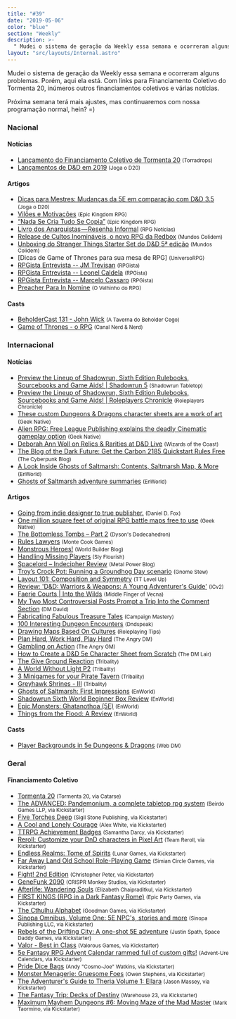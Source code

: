 ```yaml
---
title: "#39"
date: "2019-05-06"
color: "blue"
section: "Weekly"
description: >-
  " Mudei o sistema de geração da Weekly essa semana e ocorreram alguns problemas. Porém, aqui ela está. Com links para Financiamento Coletivo do Tormenta 20, inúmeros outros financiamentos coletivos e várias notícias."
layout: "src/layouts/Internal.astro"
---
```


Mudei o sistema de geração da Weekly essa semana e ocorreram alguns problemas. Porém, aqui ela está. Com links para Financiamento Coletivo do Tormenta 20, inúmeros outros financiamentos coletivos e várias notícias.

Próxima semana terá mais ajustes, mas continuaremos com nossa programação normal, hein? =)

### Nacional

#### Notícias

- [Lançamento do Financiamento Coletivo de Tormenta 20] <small>(Torradrops)</small>
- [Lançamentos de D&D em 2019] <small>(Joga o D20)</small>

#### Artigos

- [Dicas para Mestres: Mudanças da 5E em comparação com D&D 3.5] <small>(Joga o D20)</small>
- [Vilões e Motivações] <small>(Epic Kingdom RPG)</small>
- [“Nada Se Cria Tudo Se Copia”] <small>(Epic Kingdom RPG)</small>
- [Livro dos Anarquistas — Resenha Informal] <small>(RPG Notícias)</small>
- [Release de Cultos Inomináveis, o novo RPG da Redbox] <small>(Mundos Colidem)</small>
- [Unboxing do Stranger Things Starter Set do D&D 5ª edição] <small>(Mundos Colidem)</small>
- [Dicas de Game of Thrones para sua mesa de RPG] <small>(UniversoRPG)</small>
- [RPGista Entrevista -- JM Trevisan] <small>(RPGista)</small>
- [RPGista Entrevista -- Leonel Caldela] <small>(RPGista)</small>
- [RPGista Entrevista -- Marcelo Cassaro] <small>(RPGista)</small>
- [Preacher Para In Nomine] <small>(O Velhinho do RPG)</small>

#### Casts

- [BeholderCast 131 - John Wick] <small>(A Taverna do Beholder Cego)</small>
- [Game of Thrones - o RPG] <small>(Canal Nerd & Nerd)</small>

### Internacional

#### Notícias

- [Preview the Lineup of Shadowrun, Sixth Edition Rulebooks, Sourcebooks and Game Aids! | Shadowrun 5] <small>(Shadowrun Tabletop)</small>
- [Preview the Lineup of Shadowrun, Sixth Edition Rulebooks, Sourcebooks and Game Aids! | Roleplayers Chronicle] <small>(Roleplayers Chronicle)</small>
- [These custom Dungeons & Dragons character sheets are a work of art] <small>(Geek Native)</small>
- [Alien RPG: Free League Publishing explains the deadly Cinematic gameplay option] <small>(Geek Native)</small>
- [Deborah Ann Woll on Relics & Rarities at D&D Live] <small>(Wizards of the Coast)</small>
- [The Blog of the Dark Future: Get the Carbon 2185 Quickstart Rules Free] <small>(The Cyberpunk Blog)</small>
- [A Look Inside Ghosts of Saltmarsh: Contents, Saltmarsh Map, & More] <small>(EnWorld)</small>
- [Ghosts of Saltmarsh adventure summaries] <small>(EnWorld)</small>

#### Artigos

- [Going from indie designer to true publisher.] <small>(Daniel D. Fox)</small>
- [One million square feet of original RPG battle maps free to use] <small>(Geek Native)</small>
- [The Bottomless Tombs – Part 2] <small>(Dyson's Dodecahedron)</small>
- [Rules Lawyers] <small>(Monte Cook Games)</small>
- [Monstrous Heroes!] <small>(World Builder Blog)</small>
- [Handling Missing Players] <small>(Sly Flourish)</small>
- [Spacelord – Indecipher Review] <small>(Metal Power Blog)</small>
- [Troy’s Crock Pot: Running a Groundhog Day scenario] <small>(Gnome Stew)</small>
- [Layout 101: Composition and Symmetry] <small>(TT Level Up)</small>
- [Review: 'D&D: Warriors & Weapons: A Young Adventurer's Guide'] <small>(ICv2)</small>
- [Faerie Courts | Into the Wilds] <small>(Middle Finger of Vecna)</small>
- [My Two Most Controversial Posts Prompt a Trip Into the Comment Section] <small>(DM David)</small>
- [Fabricating Fabulous Treasure Tales] <small>(Campaign Mastery)</small>
- [100 Interesting Dungeon Encounters] <small>(Dndspeak)</small>
- [Drawing Maps Based On Cultures] <small>(Roleplaying Tips)</small>
- [Plan Hard, Work Hard, Play Hard] <small>(The Angry DM)</small>
- [Gambling on Action] <small>(The Angry GM)</small>
- [How to Create a D&D 5e Character Sheet from Scratch] <small>(The DM Lair)</small>
- [The Give Ground Reaction] <small>(Tribality)</small>
- [A World Without Light P2] <small>(Tribality)</small>
- [3 Minigames for your Pirate Tavern] <small>(Tribality)</small>
- [Greyhawk Shrines - III] <small>(Tribality)</small>
- [Ghosts of Saltmarsh: First Impressions] <small>(EnWorld)</small>
- [Shadowrun Sixth World Beginner Box Review] <small>(EnWorld)</small>
- [Epic Monsters: Ghatanothoa (5E)] <small>(EnWorld)</small>
- [Things from the Flood: A Review] <small>(EnWorld)</small>

#### Casts

- [Player Backgrounds in 5e Dungeons & Dragons] <small>(Web DM)</small>

### Geral

#### Financiamento Coletivo

- [Tormenta 20] <small>(Tormenta 20, via Catarse)</small>
- [The ADVANCED: Pandemonium, a complete tabletop rpg system] <small>(Beirdo Games LLP, via Kickstarter)</small>
- [Five Torches Deep] <small>(Sigil Stone Publishing, via Kickstarter)</small>
- [A Cool and Lonely Courage] <small>(Alex White, via Kickstarter)</small>
- [TTRPG Achievement Badges] <small>(Samantha Darcy, via Kickstarter)</small>
- [Reroll: Customize your DnD characters in Pixel Art] <small>(Team Reroll, via Kickstarter)</small>
- [Endless Realms: Tome of Spirits] <small>(Lunar Games, via Kickstarter)</small>
- [Far Away Land Old School Role-Playing Game] <small>(Simian Circle Games, via Kickstarter)</small>
- [Fight! 2nd Edition] <small>(Christopher Peter, via Kickstarter)</small>
- [GeneFunk 2090] <small>(CRISPR Monkey Studios, via Kickstarter)</small>
- [Afterlife: Wandering Souls] <small>(Elizabeth Chaipraditkul, via Kickstarter)</small>
- [FIRST KINGS (RPG in a Dark Fantasy Rome)] <small>(Epic Party Games, via Kickstarter)</small>
- [The Cthulhu Alphabet] <small>(Goodman Games, via Kickstarter)</small>
- [Sinopa Omnibus, Volume One: 5E NPC's, stories and more] <small>(Sinopa Publishing LLC, via Kickstarter)</small>
- [Rebels of the Drifting City: A one-shot 5E adventure] <small>(Justin Spath, Space Daddy Games, via Kickstarter)</small>
- [Valor - Best in Class] <small>(Valorous Games, via Kickstarter)</small>
- [5e Fantasy RPG Advent Calendar rammed full of custom gifts!] <small>(Advent-Ure Calendars, via Kickstarter)</small>
- [Pride Dice Bags] <small>(Andy "Cosmo-Joe" Watkins, via Kickstarter)</small>
- [Monster Menagerie: Gruesome Foes] <small>(Owen Stephens, via Kickstarter)</small>
- [The Adventurer's Guide to Theria Volume 1: Ellara] <small>(Jason Massey, via Kickstarter)</small>
- [The Fantasy Trip: Decks of Destiny] <small>(Warehouse 23, via Kickstarter)</small>
- [Maximum Mayhem Dungeons #6: Moving Maze of the Mad Master] <small>(Mark Taormino, via Kickstarter)</small>

[going from indie designer to true publisher.]: https://medium.com/@ZweihanderRPG/going-from-indie-designer-to-true-publisher-b942c1ade41f
[the advanced: pandemonium, a complete tabletop rpg system]: https://www.kickstarter.com/projects/1986683383/the-advanced-pandemonium-a-tactical-tabletop-rpg/
[game of thrones: syrio forel para d&d 5e | epic kingdom rpg - dungeons & dragons]: https://epickingdom.wordpress.com/2019/05/12/game-of-thrones-syrio-forel-para-dd-5e/
[one million square feet of original rpg battle maps free to use]: https://www.geeknative.com/65631/one-million-square-feet-of-original-rpg-battle-maps-free-to-use/
[dicas para mestres: mudanças da 5e em comparação com d&d 3.5]: https://jogaod20.blogspot.com/2019/05/dnd3.5-para-dnd5e.html
[tormenta 20]: https://www.catarse.me/tormenta20
[player backgrounds in 5e dungeons & dragons]: https://www.youtube.com/watch?v=CAGfOrkf_Wo
[the blog of the dark future: get the carbon 2185 quickstart rules free]: https://thecyberpunkblog.blogspot.com/2019/05/get-carbon-2185-quickstart-rules-free.html
[the bottomless tombs – part 2]: https://dysonlogos.blog/2019/05/09/tombs2/
[rules lawyers]: https://www.montecookgames.com/rules-lawyers/
[vilões e motivações]: https://epickingdom.wordpress.com/2019/05/07/viloes-e-motivacoes/
[five torches deep]: https://www.kickstarter.com/projects/sigilstonepublishing/five-torches-deep
[lançamentos de d&d em 2019]: https://imgur.com/a/lCcocWV
[monstrous heroes!]: https://worldbuilderblog.me/2019/05/09/monstrous-heroes/
[livro dos anarquistas — resenha informal]: https://medium.com/rpgnoticias/livro-dos-anarquistas-resenha-informal-49871f35f90f
[lançamento: curtos e fantásticos – rpg news]: https://newsrpg.wordpress.com/2019/05/09/lancamento-curtos-e-fantasticos/
[handling missing players]: http://slyflourish.com/handling_missing_players.html
[preacher para in nomine]: https://ovelhinhodorpg.wordpress.com/2019/05/07/preacher-para-in-nomine/
[beholdercast 131 - john wick]: http://podcast.beholdercego.com/beholdercast-131-john-wick/
[a cool and lonely courage]: https://www.kickstarter.com/projects/lonely-courage/a-cool-and-lonely-courage
[ttrpg achievement badges]: https://www.kickstarter.com/projects/samanthadarcy/ttrpg-achievement-badges
[game of thrones - o rpg]: https://www.youtube.com/watch?v=IDNmZBpE7XY
[preview the lineup of shadowrun, sixth edition rulebooks, sourcebooks and game aids! | shadowrun 5]: http://www.shadowruntabletop.com/2019/05/preview-the-lineup-of-shadowrun-sixth-edition-rulebooks-sourcebooks-and-game-aids/
[spacelord – indecipher review]: https://metalpower.blog/2019/05/06/spacelord-indecipher-review/
[alien rpg: free league publishing explains the deadly cinematic gameplay option]: https://www.geeknative.com/65600/alien-rpg-free-league-publishing-explains-the-deadly-cinematic-gameplay-option/
[reroll: customize your dnd characters in pixel art]: https://www.kickstarter.com/projects/wearefictional/reroll-visual-character-sheet-app-for-5e-dnd
[“nada se cria tudo se copia”]: https://epickingdom.wordpress.com/2019/05/06/nada-se-cria-tudo-se-copia/
[troy’s crock pot: running a groundhog day scenario]: https://gnomestew.com/troys-crock-pot-running-a-groundhog-day-scenario/
[endless realms: tome of spirits]: https://www.kickstarter.com/projects/lunargames/endless-realms-tome-of-spirits
[far away land old school role-playing game]: https://www.kickstarter.com/projects/305572273/far-away-land-old-school-role-playing-game
[fight! 2nd edition]: https://www.kickstarter.com/projects/1142833459/fight-2nd-edition
[genefunk 2090]: https://www.kickstarter.com/projects/crisprmonkey/genefunk-2090
[afterlife: wandering souls]: https://www.kickstarter.com/projects/1568822309/afterlife-wandering-souls
[first kings (rpg in a dark fantasy rome)]: https://www.kickstarter.com/projects/epicpartygames/first-kings-rpg-in-a-dark-fantasy-rome
[reaper bones review: rogan, half-orc thief (*****) | michael j. tresca on patreon]: https://www.patreon.com/posts/reaper-bones-orc-24494259
[lançamento do financiamento coletivo de tormenta 20]: https://torradaelfica.com/blog/2019/05/08/torradrops-lancamento-do-financiamento-coletivo-de-tormenta-20/
[layout 101: composition and symmetry]: https://ttlevelup.com/composition-and-symmetry/
[these custom dungeons & dragons character sheets are a work of art]: https://www.geeknative.com/65607/these-custom-dungeons-dragons-character-sheets-are-a-work-of-art/
[review: 'd&d: warriors & weapons: a young adventurer's guide']: https://icv2.com/articles/reviews/view/43168/review-d-d-warriors-weapons-a-young-adventurers-guide-game-related-book
[gambling on action]: https://theangrygm.com/gambling-on-action/
[the cthulhu alphabet]: https://www.kickstarter.com/projects/1409961192/the-cthulhu-alphabet
[sinopa omnibus, volume one: 5e npc's, stories and more]: https://www.kickstarter.com/projects/sinopapublishingllc/sinopa-omnibus-volume-one-5e-npcs-stories-and-more
[valor - best in class]: https://www.kickstarter.com/projects/valorousgames/valor-best-in-class
[rebels of the drifting city: a one-shot 5e adventure]: https://www.kickstarter.com/projects/spacedaddygames/rebels-of-the-drifting-city-a-one-shot-5e-adventur
[5e fantasy rpg advent calendar rammed full of custom gifts!]: https://www.kickstarter.com/projects/869577741/5e-fantasy-rpg-advent-calendar-rammed-full-of-cust
[faerie courts | into the wilds]: https://mfov.magehandpress.com/2019/05/faerie-courts-into-wilds.html
[pride dice bags]: https://www.kickstarter.com/projects/497057119/pride-dice-bags
[my two most controversial posts prompt a trip into the comment section]: https://dmdavid.com/tag/my-two-most-controversial-posts-prompt-a-trip-into-the-comment-section/
[monster menagerie: gruesome foes]: https://www.kickstarter.com/projects/owenkcstephens/monster-menagerie-gruesome-foes
[the adventurer's guide to theria volume 1: ellara]: https://www.kickstarter.com/projects/dandrpodcast/the-adventurers-guide-to-theria-volume-1-ellara
[unboxing do stranger things starter set do d&d 5ª edição]: https://www.mundoscolidem.com.br/stranger-things-5ed/
[release de cultos inomináveis, o novo rpg da redbox]: https://www.mundoscolidem.com.br/cultos-inominaveis-redbox/
[en5ider #270 - villain spotlight: skanafel the devourer]: http://www.enworld.org/forum/content.php?6271-EN5ider-270-Villain-Spotlight-Skanafel-the-Devourer
[epic monsters: ghatanothoa (5e)]: http://www.enworld.org/forum/content.php?6270-Epic-Monsters-Ghatanothoa-(5E)
[the fantasy trip: decks of destiny]: https://www.kickstarter.com/projects/warehouse23/the-fantasy-trip-decks-of-destiny
[maximum mayhem dungeons #6: moving maze of the mad master]: https://www.kickstarter.com/projects/marktaormino/maximum-mayhem-dungeons-6-moving-maze-of-the-mad-m
[the give ground reaction]: https://www.tribality.com/2019/05/09/the-give-ground-reaction/
[paizo.com - community / paizo blog]: https://paizo.com/community/blog/v5748dyo6sgmi?Designing-the-Starfinder-Beginner-Box
[fabricating fabulous treasure tales]: http://www.campaignmastery.com/blog/fabulous-treasure-tales/
[things from the flood: a review]: http://www.enworld.org/forum/content.php?6221-Things-from-the-Flood-A-Review
[a world without light p2]: https://www.tribality.com/2019/05/06/a-world-without-light-p2/
[ghosts of saltmarsh adventure summaries]: http://www.enworld.org/forum/content.php?6278-Ghosts-of-Saltmarsh-adventure-summaries
[100 interesting dungeon encounters]: http://dndspeak.com/2019/05/100-interesting-dungeon-encounters/
[preview the lineup of shadowrun, sixth edition rulebooks, sourcebooks and game aids! | roleplayers chronicle]: http://roleplayerschronicle.com/?p=50595
[3 minigames for your pirate tavern]: https://www.tribality.com/2019/05/07/3-minigames-for-your-pirate-tavern/
[drawing maps based on cultures]: https://www.roleplayingtips.com/world-building/drawing-maps-based-on-cultures/
[plan hard, work hard, play hard]: https://theangrygm.com/plan-hard-work-hard-play-hard/
[how to create a d&d 5e character sheet from scratch]: https://www.thedmlair.com/2019/05/07/how-to-create-a-dd-5e-character-sheet-from-scratch/
[deborah ann woll on relics & rarities at d&d live]: http://dnd.wizards.com/articles/features/dratalk_deborah-ann-woll
[greyhawk shrines - iii]: https://www.tribality.com/2019/05/08/greyhawk-shrines-iii/
[modern monday: here comes the companion • green ronin publishing]: https://greenronin.com/blog/2019/05/06/modern-monday-here-comes-the-companion/
[a look inside ghosts of saltmarsh: contents, saltmarsh map, & more]: http://www.enworld.org/forum/content.php?6282-A-Look-Inside-Ghosts-of-Saltmarsh-Contents-Saltmarsh-Map-More&-More=
[ghosts of saltmarsh: first impressions]: http://www.enworld.org/forum/content.php?6288-Ghosts-of-Saltmarsh-First-Impressions
[shadowrun sixth world beginner box review]: http://www.enworld.org/forum/content.php?6292-Shadowrun-Sixth-World-Beginner-Box-Review
[dicas de game of thrones para sua mesa de rpg – universorpg]: https://universorpg.com/bau-do-mestre/dicas/dicas-de-game-of-thrones-para-sua-mesa-de-rpg/
[rpgista entrevista -- jm trevisan]: https://rpgista.com.br/2019/05/08/rpgista-entrevista-jm-trevisan/
[rpgista entrevista -- leonel caldela]: https://rpgista.com.br/2019/05/06/rpgista-entrevista-leonel-caldela/
[rpgista entrevista -- marcelo cassaro]: https://www.rpgista.com.br/2019/05/12/rpgista-entrevista-marcelo-cassaro/
